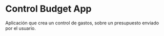 # Control Budget App

Aplicación que crea un control de gastos, sobre un presupuesto enviado por el usuario.
